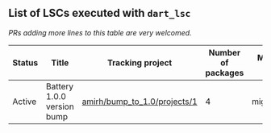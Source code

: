 ## List of LSCs executed with `dart_lsc`

*PRs adding more lines to this table are very welcomed.*

**Status** | **Title** | **Tracking project** | **Number of packages** | **Migration type**
-------|----------|------------------|--------------------|---------------
Active | Battery 1.0.0 version bump | [amirh/bump_to_1.0/projects/1](https://github.com/amirh/bump_to_1.0/projects/1) |  4 |migrate_to_1 | 

